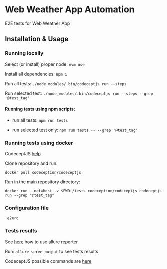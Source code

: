 # Web Weather App Automation

E2E tests for Web Weather App

## Installation & Usage

### Running locally

Select (or install) proper node: `nvm use`

Install all dependencies: `npm i`

Run all tests: `./node_modules/.bin/codeceptjs run --steps`

Run selected test: `./node_modules/.bin/codeceptjs run --steps --grep '@test_tag'`

#### Running tests using npm scripts:

- run all tests:
`npm run tests`

- run selected test only:
`npm run tests -- --grep '@test_tag'`

### Running tests using docker

CodeceptJS [help](https://codecept.io/docker.html)

Clone repository and run:

`docker pull codeception/codeceptjs`

Run in the main repository directory:

`docker run --net=host -v $PWD:/tests codeception/codeceptjs codeceptjs run --grep "@test_tag"`

### Configuration file

`.e2erc`

### Tests results

See [here](https://codecept.io/plugins/#allure) how to use allure reporter

Run: `allure serve output` to see tests results

CodeceptJS possible commands are [here](https://codecept.io/commands/)
